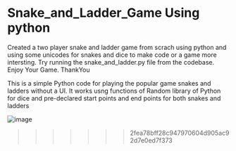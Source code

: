 
# Snake_and_Ladder_Game Using python

Created a two player snake and ladder game from scrach using python and using some unicodes for snakes and dice to make code or a game more intersting.
Try running the snake_and_ladder.py file from the codebase. 
Enjoy Your Game. ThankYou

This is a simple Python code for playing the popular game snakes and ladders without a UI. It works usng functions of Random library of Python for dice and pre-declared start points and end points for both snakes and ladders

![image](https://user-images.githubusercontent.com/59397280/123796549-dca69a00-d902-11eb-961c-bdaac5af0cd2.png)
>>>>>>> 2fea78bff28c947970604d905ac92d7e0ed7f373
